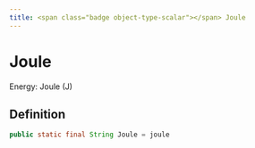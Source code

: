 ```yaml
---
title: <span class="badge object-type-scalar"></span> Joule
---
```

# <span class="badge object-type-scalar"></span> Joule

Energy: Joule (J)

## Definition

```java
public static final String Joule = joule
```
